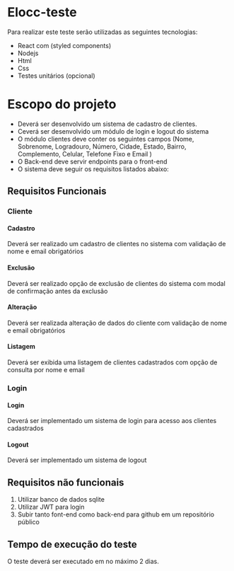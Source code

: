 # Elocc-teste
Para realizar este teste serão utilizadas as seguintes tecnologias:
* React com (styled components)
* Nodejs
* Html
* Css
* Testes unitários (opcional)

# Escopo do projeto
* Deverá ser desenvolvido um sistema de cadastro de clientes. 
* Ceverá ser desenvolvido um módulo de login e logout do sistema
* O módulo clientes deve conter os seguintes campos (Nome, Sobrenome, Logradouro, Número, Cidade, Estado, Bairro, Complemento, Celular, Telefone Fixo e Email )
* O Back-end deve servir endpoints para o front-end
* O sistema deve seguir os requisitos listados abaixo:

## Requisitos Funcionais

### Cliente

#### **Cadastro**
Deverá ser realizado um cadastro de clientes no sistema com validação de nome e email obrigatórios
#### **Exclusão**
Deverá ser realizado opção de exclusão de clientes do sistema com modal de confirmação antes da exclusão
#### **Alteração**
Deverá ser realizada alteração de dados do cliente com validação de nome e email obrigatórios
#### **Listagem**
Deverá ser exibida uma listagem de clientes cadastrados com opção de consulta por nome e email

### Login

#### **Login**
Deverá ser implementado um sistema de login para acesso aos clientes cadastrados
#### **Logout**
Deverá ser implementado um sistema de logout

## Requisitos não funcionais

1. Utilizar banco de dados sqlite
2. Utilizar JWT para login
3. Subir tanto font-end como back-end para github em um repositório público

## Tempo de execução do teste

O teste deverá ser executado em no máximo 2 dias.
